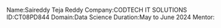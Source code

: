 Name:Saireddy Teja Reddy
Company:CODTECH IT SOLUTIONS
ID:CT08PD844
Domain:Data Science
Duration:May to June 2024
Mentor:
